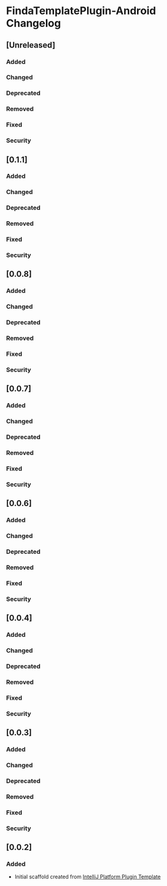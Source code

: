 <!-- Keep a Changelog guide -> https://keepachangelog.com -->

# FindaTemplatePlugin-Android Changelog

## [Unreleased]
### Added

### Changed

### Deprecated

### Removed

### Fixed

### Security
## [0.1.1]
### Added

### Changed

### Deprecated

### Removed

### Fixed

### Security
## [0.0.8]
### Added

### Changed

### Deprecated

### Removed

### Fixed

### Security
## [0.0.7]
### Added

### Changed

### Deprecated

### Removed

### Fixed

### Security
## [0.0.6]
### Added

### Changed

### Deprecated

### Removed

### Fixed

### Security
## [0.0.4]
### Added

### Changed

### Deprecated

### Removed

### Fixed

### Security
## [0.0.3]
### Added

### Changed

### Deprecated

### Removed

### Fixed

### Security
## [0.0.2]
### Added
- Initial scaffold created from [IntelliJ Platform Plugin Template](https://github.com/JetBrains/intellij-platform-plugin-template)
